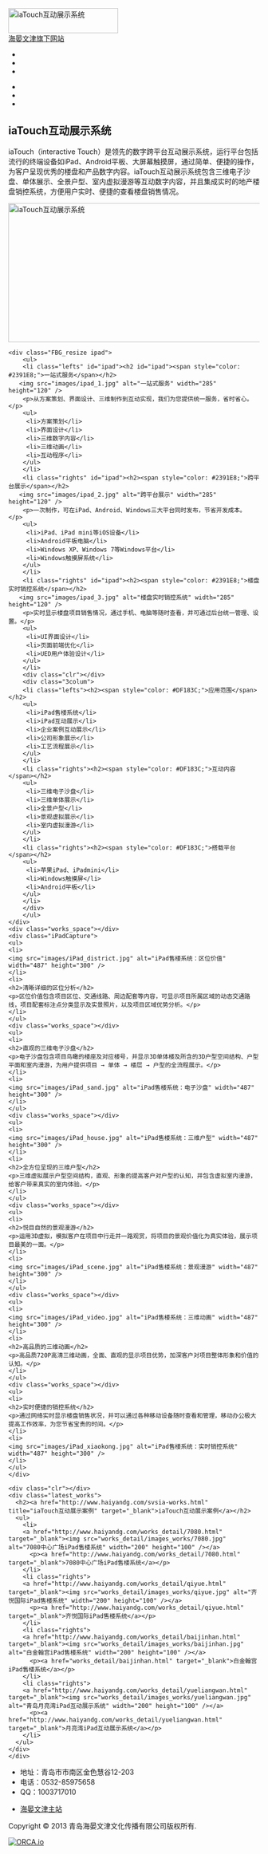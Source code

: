 <!DOCTYPE html PUBLIC "-//W3C//DTD XHTML 1.0 Transitional//EN" "http://www.w3.org/TR/xhtml1/DTD/xhtml1-transitional.dtd">
<html xmlns="http://www.w3.org/1999/xhtml">
<head>
<meta content="IE=8" http-equiv="X-UA-Compatible" />
<meta name="keywords" content="iaTouch互动展示系统,iaTouch互动展示,iPad房地产售楼系统,青岛海晏文津" />
<meta name="description" content="iaTouch（interactive Touch）是领先的数字跨平台互动展示系统，运行平台包括流行的终端设备如iPad、Android平板、大屏幕触摸屏，通过简单、便捷的操作，为客户呈现优秀的楼盘和产品数字内容。" />
<meta name="robots" content="all" /> 
<meta name="copyright" content="海晏文津文化传播有限公司" />
<meta name="google-site-verification" content="YVq3Ol3kGXzu7RlbMdQKQWwPYoVUh9UqMGjgb9JndXA" />
<meta http-equiv="Content-Type" content="text/html; charset=UTF-8" />
<title>iaTouch互动展示系统 - 青岛海晏文津</title>
<link href="style.css" rel="stylesheet" type="text/css" />
<link rel="shortcut icon" href="favicon.ico" type="image/x-icon" />
</head>
<body>
<div class="main">
  <div class="header">
    <div class="block_header">
      <div class="logo"><a href="index.html"><img src="images/logo.jpg" width="220" height="50" border="0" alt="iaTouch互动展示系统" /></a></div>
      <div class="haiyan"><a href="http://www.haiyandg.com/" title="海晏文津" target="_blank">海晏文津旗下网站</a></div>
      <div class="clr"></div>
    </div>
  </div>
     <div class="header_text_java_bg">
    <div class="header_text_java">
  <div class="flash-wrap">
	    <div class="flash-content">            
	    <ul class="scroll-content">
		<li id="slidera" title="iPad互动展示系统"></li>
	    <li id="sliderb" title="iaTouch：创新，永不止步"></li>
		<li id="sliderc" title="视觉互动"></li>
		</ul>
		</div>			
			<ul class="flash-dot">
	        	<li class="nowflash"><a href="#"></a></li>
	            <li><a href="#"></a></li>
	            <li><a href="#"></a></li>
	    </ul>			
     </div>
	  </div>
    </div>
  <div class="body_resize"> 
  <div class="body">
	<div id="iPadTitle"><h2>iaTouch互动展示系统</h2></div>
	<div id="iPadDes"><p>iaTouch（interactive Touch）是领先的数字跨平台互动展示系统，运行平台包括流行的终端设备如iPad、Android平板、大屏幕触摸屏，通过简单、便捷的操作，为客户呈现优秀的楼盘和产品数字内容。iaTouch互动展示系统包含三维电子沙盘、单体展示、全景户型、室内虚拟漫游等互动数字内容，并且集成实时的地产楼盘销控系统，方便用户实时、便捷的查看楼盘销售情况。</p>
	<p><img src="images/iatouch_1.jpg" width="960" height="279" border="0" alt="iaTouch互动展示系统" /></p>
	</div>
	
	<div class="FBG_resize ipad">
        <ul>
        <li class="lefts" id="ipad"><h2 id="ipad"><span style="color: #2391E8;">一站式服务</span></h2>
       <img src="images/ipad_1.jpg" alt="一站式服务" width="285" height="120" />
        <p>从方案策划、界面设计、三维制作到互动实现，我们为您提供统一服务，省时省心。</p>
		<ul>
		 <li>方案策划</li>
         <li>界面设计</li>
         <li>三维数字内容</li>	
         <li>三维动画</li>
         <li>互动程序</li>		 
		</ul>
        </li>
        <li class="rights" id="ipad"><h2><span style="color: #2391E8;">跨平台展示</span></h2>   
       <img src="images/ipad_2.jpg" alt="跨平台展示" width="285" height="120" />	  
        <p>一次制作，可在iPad、Android、Windows三大平台同时发布，节省开发成本。</p>    
        <ul>
		 <li>iPad、iPad mini等iOS设备</li>
		 <li>Android平板电脑</li>
		 <li>Windows XP、Windows 7等Windows平台</li>
		 <li>Windows触摸屏系统</li>		 
		</ul>		
        </li>        
        <li class="rights" id="ipad"><h2><span style="color: #2391E8;">楼盘实时销控系统</span></h2> 
       <img src="images/ipad_3.jpg" alt="楼盘实时销控系统" width="285" height="120" />		
        <p>实时显示楼盘项目销售情况，通过手机、电脑等随时查看，并可通过后台统一管理、设置。</p> 
        <ul>
		 <li>UI界面设计</li>
		 <li>页面前端优化</li>
         <li>UED用户体验设计</li>		   
		</ul>		
        </li> 
		<div class="clr"></div>
		<div class="3colum">
        <li class="lefts"><h2><span style="color: #DF183C;">应用范围</span></h2>
		<ul>
		 <li>iPad售楼系统</li>
		 <li>iPad互动展示</li>
         <li>企业案例互动展示</li>	
		 <li>公司形象展示</li>
         <li>工艺流程展示</li>	  		 
		</ul>
        </li>
		<li class="rights"><h2><span style="color: #DF183C;">互动内容</span></h2>     
		<ul>
		 <li>三维电子沙盘</li>
         <li>三维单体展示</li>
		 <li>全景户型</li>
		 <li>景观虚拟展示</li>
		 <li>室内虚拟漫游</li>		 
		</ul>
        </li>
        <li class="rights"><h2><span style="color: #DF183C;">搭载平台</span></h2> 	
        <ul>
		 <li>苹果iPad、iPadmini</li>
		 <li>Windows触摸屏</li>
         <li>Android平板</li>		   
		</ul>		
        </li> 
        </div>		
        </ul>
    </div>
	<div class="works_space"></div>
	<div class="iPadCapture">
	<ul>
	<li>
	<img src="images/iPad_district.jpg" alt="iPad售楼系统：区位价值" width="487" height="300" />
	</li>
	<li>
	<h2>清晰详细的区位分析</h2>
	<p>区位价值包含项目区位、交通线路、周边配套等内容，可显示项目所属区域的动态交通路线，项目配套标注点分类显示及实景照片，以及项目区域优势分析。</p>
	</li>
	</ul>
	<div class="works_space"></div>
	<ul>
	<li>
	<h2>直观的三维电子沙盘</h2>
	<p>电子沙盘包含项目鸟瞰的楼座及对应楼号，并显示3D单体楼及所含的3D户型空间结构、户型平面和室内漫游，为用户提供项目 → 单体 → 楼层 → 户型的全流程展示。</p>
	</li>
	<li>
	<img src="images/iPad_sand.jpg" alt="iPad售楼系统：电子沙盘" width="487" height="300" />
	</li>	
	</ul>
	<div class="works_space"></div>
	<ul>
	<li>
	<img src="images/iPad_house.jpg" alt="iPad售楼系统：三维户型" width="487" height="300" />
	</li>
	<li>
	<h2>全方位呈现的三维户型</h2>
	<p>三维虚拟展示户型空间结构，直观、形象的提高客户对户型的认知，并包含虚拟室内漫游，给客户带来真实的室内体验。</p>
	</li>
	</ul>
	<div class="works_space"></div>
	<ul>
	<li>
	<h2>悦目自然的景观漫游</h2>
	<p>运用3D虚拟，模拟客户在项目中行走并一路观赏，将项目的景观价值化为真实体验，展示项目最美的一面。</p>
	</li>
	<li>
	<img src="images/iPad_scene.jpg" alt="iPad售楼系统：景观漫游" width="487" height="300" />
	</li>	
	</ul>
	<div class="works_space"></div>
	<ul>
	<li>
	<img src="images/iPad_video.jpg" alt="iPad售楼系统：三维动画" width="487" height="300" />
	</li>
	<li>
	<h2>高品质的三维动画</h2>
	<p>高品质720P高清三维动画，全面、直观的显示项目优势，加深客户对项目整体形象和价值的认知。</p>
	</li>
	</ul>
	<div class="works_space"></div>
	<ul>
	<li>
	<h2>实时便捷的销控系统</h2>
	<p>通过网络实时显示楼盘销售状况，并可以通过各种移动设备随时查看和管理，移动办公极大提高工作效率，为您节省宝贵的时间。</p>
	</li>
	<li>
	<img src="images/iPad_xiaokong.jpg" alt="iPad售楼系统：实时销控系统" width="487" height="300" />
	</li>	
	</ul>	
	</div>
	
	<div class="clr"></div>
	<div class="latest_works">
      <h2><a href="http://www.haiyandg.com/svsia-works.html" title="iaTouch互动展示案例" target="_blank">iaTouch互动展示案例</a></h2>
      <ul>
        <li>
		<a href="http://www.haiyandg.com/works_detail/7080.html" target="_blank"><img src="works_detail/images_works/7080.jpg" alt="7080中心广场iPad售楼系统" width="200" height="100" /></a>
          <p><a href="http://www.haiyandg.com/works_detail/7080.html" target="_blank">7080中心广场iPad售楼系统</a></p>
        </li>
        <li class="rights">
		<a href="http://www.haiyandg.com/works_detail/qiyue.html" target="_blank"><img src="works_detail/images_works/qiyue.jpg" alt="齐悦国际iPad售楼系统" width="200" height="100" /></a>
          <p><a href="http://www.haiyandg.com/works_detail/qiyue.html" target="_blank">齐悦国际iPad售楼系统</a></p>
        </li>
        <li class="rights">
		<a href="http://www.haiyandg.com/works_detail/baijinhan.html" target="_blank"><img src="works_detail/images_works/baijinhan.jpg" alt="白金翰宫iPad售楼系统" width="200" height="100" /></a>
          <p><a href="works_detail/baijinhan.html" target="_blank">白金翰宫iPad售楼系统</a></p>
        </li>
        <li class="rights">
		<a href="http://www.haiyandg.com/works_detail/yueliangwan.html" target="_blank"><img src="works_detail/images_works/yueliangwan.jpg" alt="青岛月亮湾iPad互动展示系统" width="200" height="100" /></a>
          <p><a href="http://www.haiyandg.com/works_detail/yueliangwan.html" target="_blank">月亮湾iPad互动展示系统</a></p>
        </li>
      </ul>
    </div>
    </div>
  </div>
</div>
<div class="cles"></div>
   <div class="footer">
    	<div class="footer_content">
		<ul class="api_plugins">
		 <li>地址：青岛市市南区金色慧谷12-203</li>
		 <li>电话：0532-85975658</li>
		 <li>QQ：1003717010</li>
		</ul>
		<ul class="policies_notices">
		  <li><a href="http://www.haiyandg.com" title="海晏文津主站" target="_blank">海晏文津主站</a></li>
		</ul>
    </div>
</div>

<div class="footer_copyright">
<p class="copyright">Copyright © 2013 青岛海晏文津文化传播有限公司版权所有.</p>
<p class="orca"><a href="https://orca.io/" target="_blank"><img src="http://c67.orca.io/ORCA/orca_badge.png" border="0" alt="ORCA.io" /></a></p>
</div>
<script type="text/javascript" src="http://www.haiyandg.com/js/jquery-1.7.2.min.js"></script>
<script type="text/javascript" src="http://www.haiyandg.com/js/easySlider1.5.js"></script>
<script type="text/javascript" src="http://www.haiyandg.com/js/jq-imageScroller.js"></script>
<script type="text/javascript" src="http://www.haiyandg.com/js/index.js"></script>	



<!-- baidu -->
<script type="text/javascript">
var _bdhmProtocol = (("https:" == document.location.protocol) ? " https://" : " http://");
document.write(unescape("%3Cscript src='" + _bdhmProtocol + "hm.baidu.com/h.js%3F2780b5473ef7168d8493f0e8b6e44396' type='text/javascript'%3E%3C/script%3E"));
</script>
<!-- https://www.google.com/analytics -->
<script type="text/javascript">

  var _gaq = _gaq || [];
  _gaq.push(['_setAccount', 'UA-18575366-1']);
  _gaq.push(['_trackPageview']);

  (function() {
    var ga = document.createElement('script'); ga.type = 'text/javascript'; ga.async = true;
    ga.src = ('https:' == document.location.protocol ? 'https://ssl' : 'http://www') + '.google-analytics.com/ga.js';
    var s = document.getElementsByTagName('script')[0]; s.parentNode.insertBefore(ga, s);
  })();
</script>
<!-- Baidu Button BEGIN -->
<script type="text/javascript" id="bdshare_js" data="type=slide&amp;img=3&amp;pos=right&amp;uid=0" ></script>
<script type="text/javascript" id="bdshell_js"></script>
<script type="text/javascript">
document.getElementById("bdshell_js").src = "http://bdimg.share.baidu.com/static/js/shell_v2.js?cdnversion=" + Math.ceil(new Date()/3600000);
</script>
<!-- Baidu Button END -->
</body>
</html>
